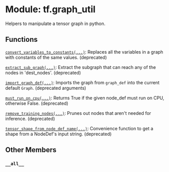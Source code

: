 <div itemscope itemtype="http://developers.google.com/ReferenceObject">
<meta itemprop="name" content="tf.graph_util" />
<meta itemprop="path" content="Stable" />
<meta itemprop="property" content="__all__"/>
</div>

# Module: tf.graph_util

Helpers to manipulate a tensor graph in python.

## Functions

[`convert_variables_to_constants(...)`](../tf/graph_util/convert_variables_to_constants.md): Replaces all the variables in a graph with constants of the same values. (deprecated)

[`extract_sub_graph(...)`](../tf/graph_util/extract_sub_graph.md): Extract the subgraph that can reach any of the nodes in 'dest_nodes'. (deprecated)

[`import_graph_def(...)`](../tf/graph_util/import_graph_def.md): Imports the graph from `graph_def` into the current default `Graph`. (deprecated arguments)

[`must_run_on_cpu(...)`](../tf/graph_util/must_run_on_cpu.md): Returns True if the given node_def must run on CPU, otherwise False. (deprecated)

[`remove_training_nodes(...)`](../tf/graph_util/remove_training_nodes.md): Prunes out nodes that aren't needed for inference. (deprecated)

[`tensor_shape_from_node_def_name(...)`](../tf/graph_util/tensor_shape_from_node_def_name.md): Convenience function to get a shape from a NodeDef's input string. (deprecated)

## Other Members

<h3 id="__all__"><code>__all__</code></h3>


